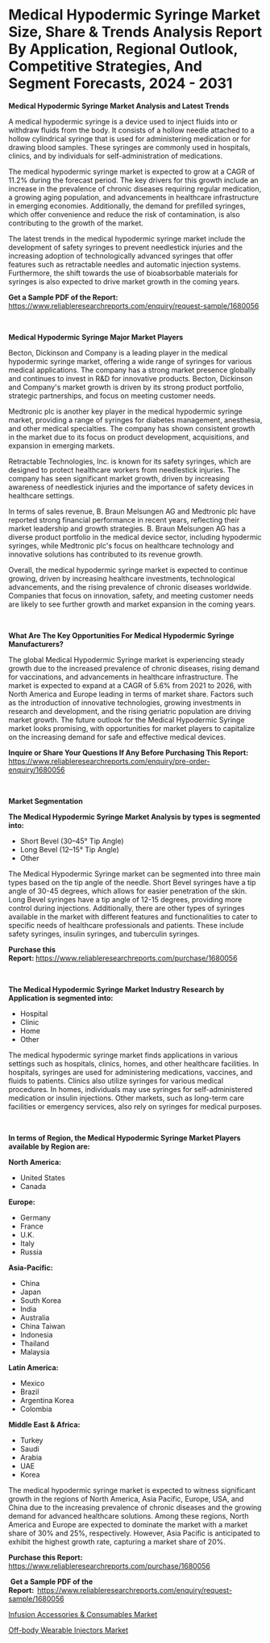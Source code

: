 <p><h1>Medical Hypodermic Syringe Market Size, Share & Trends Analysis Report By Application, Regional Outlook, Competitive Strategies, And Segment Forecasts, 2024 - 2031</h1></p><p><strong>Medical Hypodermic Syringe Market Analysis and Latest Trends</strong></p>
<p><p>A medical hypodermic syringe is a device used to inject fluids into or withdraw fluids from the body. It consists of a hollow needle attached to a hollow cylindrical syringe that is used for administering medication or for drawing blood samples. These syringes are commonly used in hospitals, clinics, and by individuals for self-administration of medications.</p><p>The medical hypodermic syringe market is expected to grow at a CAGR of 11.2% during the forecast period. The key drivers for this growth include an increase in the prevalence of chronic diseases requiring regular medication, a growing aging population, and advancements in healthcare infrastructure in emerging economies. Additionally, the demand for prefilled syringes, which offer convenience and reduce the risk of contamination, is also contributing to the growth of the market.</p><p>The latest trends in the medical hypodermic syringe market include the development of safety syringes to prevent needlestick injuries and the increasing adoption of technologically advanced syringes that offer features such as retractable needles and automatic injection systems. Furthermore, the shift towards the use of bioabsorbable materials for syringes is also expected to drive market growth in the coming years.</p></p>
<p><strong>Get a Sample PDF of the Report:&nbsp;</strong> <a href="https://www.reliableresearchreports.com/enquiry/request-sample/1680056">https://www.reliableresearchreports.com/enquiry/request-sample/1680056</a></p>
<p>&nbsp;</p>
<p><strong>Medical Hypodermic Syringe Major Market Players</strong></p>
<p><p>Becton, Dickinson and Company is a leading player in the medical hypodermic syringe market, offering a wide range of syringes for various medical applications. The company has a strong market presence globally and continues to invest in R&D for innovative products. Becton, Dickinson and Company's market growth is driven by its strong product portfolio, strategic partnerships, and focus on meeting customer needs.</p><p>Medtronic plc is another key player in the medical hypodermic syringe market, providing a range of syringes for diabetes management, anesthesia, and other medical specialties. The company has shown consistent growth in the market due to its focus on product development, acquisitions, and expansion in emerging markets.</p><p>Retractable Technologies, Inc. is known for its safety syringes, which are designed to protect healthcare workers from needlestick injuries. The company has seen significant market growth, driven by increasing awareness of needlestick injuries and the importance of safety devices in healthcare settings.</p><p>In terms of sales revenue, B. Braun Melsungen AG and Medtronic plc have reported strong financial performance in recent years, reflecting their market leadership and growth strategies. B. Braun Melsungen AG has a diverse product portfolio in the medical device sector, including hypodermic syringes, while Medtronic plc's focus on healthcare technology and innovative solutions has contributed to its revenue growth.</p><p>Overall, the medical hypodermic syringe market is expected to continue growing, driven by increasing healthcare investments, technological advancements, and the rising prevalence of chronic diseases worldwide. Companies that focus on innovation, safety, and meeting customer needs are likely to see further growth and market expansion in the coming years.</p></p>
<p>&nbsp;</p>
<p><strong>What Are The Key Opportunities For Medical Hypodermic Syringe Manufacturers?</strong></p>
<p><p>The global Medical Hypodermic Syringe market is experiencing steady growth due to the increased prevalence of chronic diseases, rising demand for vaccinations, and advancements in healthcare infrastructure. The market is expected to expand at a CAGR of 5.6% from 2021 to 2026, with North America and Europe leading in terms of market share. Factors such as the introduction of innovative technologies, growing investments in research and development, and the rising geriatric population are driving market growth. The future outlook for the Medical Hypodermic Syringe market looks promising, with opportunities for market players to capitalize on the increasing demand for safe and effective medical devices.</p></p>
<p><strong>Inquire or Share Your Questions If Any Before Purchasing This Report:</strong> <a href="https://www.reliableresearchreports.com/enquiry/pre-order-enquiry/1680056">https://www.reliableresearchreports.com/enquiry/pre-order-enquiry/1680056</a></p>
<p>&nbsp;</p>
<p><strong>Market Segmentation</strong></p>
<p><strong>The Medical Hypodermic Syringe Market Analysis by types is segmented into:</strong></p>
<p><ul><li>Short Bevel (30–45° Tip Angle)</li><li>Long Bevel (12–15° Tip Angle)</li><li>Other</li></ul></p>
<p><p>The Medical Hypodermic Syringe market can be segmented into three main types based on the tip angle of the needle. Short Bevel syringes have a tip angle of 30-45 degrees, which allows for easier penetration of the skin. Long Bevel syringes have a tip angle of 12-15 degrees, providing more control during injections. Additionally, there are other types of syringes available in the market with different features and functionalities to cater to specific needs of healthcare professionals and patients. These include safety syringes, insulin syringes, and tuberculin syringes.</p></p>
<p><strong>Purchase this Report:&nbsp;</strong><a href="https://www.reliableresearchreports.com/purchase/1680056">https://www.reliableresearchreports.com/purchase/1680056</a></p>
<p>&nbsp;</p>
<p><strong>The Medical Hypodermic Syringe Market Industry Research by Application is segmented into:</strong></p>
<p><ul><li>Hospital</li><li>Clinic</li><li>Home</li><li>Other</li></ul></p>
<p><p>The medical hypodermic syringe market finds applications in various settings such as hospitals, clinics, homes, and other healthcare facilities. In hospitals, syringes are used for administering medications, vaccines, and fluids to patients. Clinics also utilize syringes for various medical procedures. In homes, individuals may use syringes for self-administered medication or insulin injections. Other markets, such as long-term care facilities or emergency services, also rely on syringes for medical purposes.</p></p>
<p>&nbsp;</p>
<p><strong>In terms of Region, the Medical Hypodermic Syringe Market Players available by Region are:</strong></p>
<p>
    <p> <strong> North America: </strong>
        <ul>
            <li>United States</li>
            <li>Canada</li>
        </ul>
        </p> 
    <p> <strong> Europe: </strong>
        <ul>
            <li>Germany</li>
            <li>France</li>
            <li>U.K.</li>
            <li>Italy</li>
            <li>Russia</li>
        </ul>
        </p> 
    <p> <strong> Asia-Pacific: </strong>
        <ul>
            <li>China</li>
            <li>Japan</li>
            <li>South Korea</li>
            <li>India</li>
            <li>Australia</li>
            <li>China Taiwan</li>
            <li>Indonesia</li>
            <li>Thailand</li>
            <li>Malaysia</li>
        </ul>
        </p> 
    <p> <strong> Latin America: </strong>
        <ul>
            <li>Mexico</li>
            <li>Brazil</li>
            <li>Argentina Korea</li>
            <li>Colombia</li>
        </ul>
        </p> 
    <p> <strong> Middle East & Africa: </strong>
        <ul>
            <li>Turkey</li>
            <li>Saudi</li>
            <li>Arabia</li>
            <li>UAE</li>
            <li>Korea</li>
        </ul>
    </p>
    </p>
<p><p>The medical hypodermic syringe market is expected to witness significant growth in the regions of North America, Asia Pacific, Europe, USA, and China due to the increasing prevalence of chronic diseases and the growing demand for advanced healthcare solutions. Among these regions, North America and Europe are expected to dominate the market with a market share of 30% and 25%, respectively. However, Asia Pacific is anticipated to exhibit the highest growth rate, capturing a market share of 20%.</p></p>
<p><strong>Purchase this Report: </strong><a href="https://www.reliableresearchreports.com/purchase/1680056">https://www.reliableresearchreports.com/purchase/1680056</a></p>
<p>&nbsp;<strong>Get a Sample PDF of the Report:&nbsp;&nbsp;</strong><a href="https://www.reliableresearchreports.com/enquiry/request-sample/1680056">https://www.reliableresearchreports.com/enquiry/request-sample/1680056</a></p>
<p><strong></strong></p>
<p><p><a href="https://github.com/Angelnienowdseej3e45z3p8c/Market-Research-Report-List-1/blob/main/infusion-accessories-consumables-market.md">Infusion Accessories & Consumables Market</a></p><p><a href="https://github.com/brentleyjimmiealvaradoz4l1rea/Market-Research-Report-List-1/blob/main/off-body-wearable-injectors-market.md">Off-body Wearable Injectors Market</a></p></p>